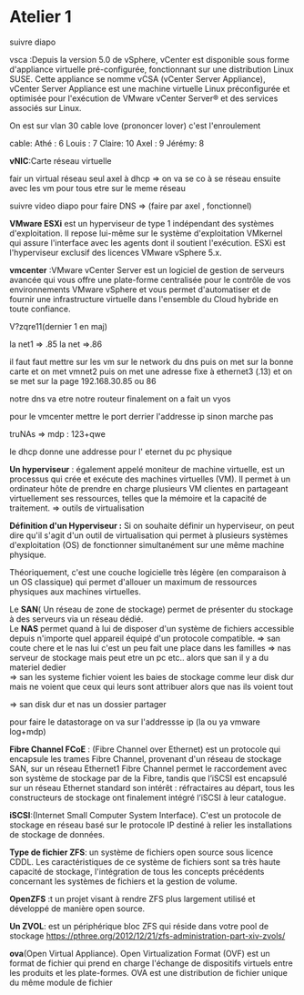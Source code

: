 # Atelier 1

suivre diapo 

vsca :Depuis la version 5.0 de vSphere, vCenter est disponible sous forme d'appliance virtuelle pré-configurée, fonctionnant sur une distribution Linux SUSE. Cette appliance se nomme vCSA (vCenter Server Appliance), vCenter Server Appliance est une machine virtuelle Linux préconfigurée et optimisée pour l'exécution de VMware vCenter Server® et des services associés sur Linux.


On est sur vlan 30
cable love (prononcer lover) c'est l'enroulement

cable:
Athé : 6 
Louis : 7
Claire: 10
Axel : 9
Jérémy: 8

**vNIC**:Carte réseau virtuelle 

fair un virtual réseau seul axel à dhcp => on va se co à se réseau ensuite avec les vm pour tous etre sur le meme réseau

suivre video diapo pour faire DNS => (faire par axel , fonctionnel)

**VMware ESXi** est un hyperviseur de type 1 indépendant des systèmes d'exploitation. Il repose lui-même sur le système d'exploitation VMkernel qui assure l'interface avec les agents dont il soutient l'exécution. ESXi est l'hyperviseur exclusif des licences VMware vSphere 5.x.


**vmcenter** :VMware vCenter Server est un logiciel de gestion de serveurs avancée qui vous offre une plate-forme centralisée pour le contrôle de vos environnements VMware vSphere et vous permet d'automatiser et de fournir une infrastructure virtuelle dans l'ensemble du Cloud hybride en toute confiance.

V?zqre11(dernier 1 en maj)

la net1 => .85
la net =>.86

il faut faut mettre sur les vm sur le network du dns puis on met sur la bonne carte et on met vmnet2
puis on met une adresse fixe à ethernet3 (.13)
et on se met sur la page 192.168.30.85 ou 86

notre dns va etre notre routeur
finalement on a fait un vyos

pour le vmcenter mettre le port derrier l'addresse ip sinon marche pas

truNAs => mdp : 123+qwe

le dhcp donne une addresse pour l' eternet du pc physique


**Un hyperviseur** : également appelé moniteur de machine virtuelle, est un processus qui crée et exécute des machines virtuelles (VM). Il permet à un ordinateur hôte de prendre en charge plusieurs VM clientes en partageant virtuellement ses ressources, telles que la mémoire et la capacité de traitement.
=> outils de virtualisation

**Définition d'un Hyperviseur :**
Si on souhaite définir un hyperviseur, on peut dire qu'il s'agit d'un outil de virtualisation qui permet à plusieurs systèmes d'exploitation (OS) de fonctionner simultanément sur une même machine physique.

Théoriquement, c'est une couche logicielle très légère (en comparaison à un OS classique) qui permet d'allouer un maximum de ressources physiques aux machines virtuelles.


Le **SAN**( Un réseau de zone de stockage) permet de présenter du stockage à des serveurs via un réseau dédié. </br>
Le **NAS** permet quand à lui de disposer d'un système de fichiers accessible depuis n'importe quel appareil équipé d'un protocole compatible.
=> san coute chere et le nas lui c'est un peu fait une place dans les familles 
=> nas serveur de stockage mais peut etre un pc etc.. alors que san il y a du materiel dedier  
=> san les systeme fichier voient les baies de stockage comme leur disk dur mais ne voient que ceux qui leurs sont attribuer alors que nas ils voient tout

=> san disk dur et nas un dossier partager

pour faire le datastorage on va sur l'addressse ip (la ou ya vmware log+mdp)


**Fibre Channel FCoE** : (Fibre Channel over Ethernet) est un protocole qui encapsule les trames Fibre Channel, provenant d'un réseau de stockage SAN, sur un réseau Ethernet1
Fibre Channel permet le raccordement avec son système de stockage par de la Fibre, tandis que l’iSCSI est encapsulé sur un réseau Ethernet standard
son intérêt : réfractaires au départ, tous les constructeurs de stockage ont finalement intégré l’iSCSI à leur catalogue. </br>

 **iSCSI**:(Internet Small Computer System Interface). C'est un protocole de stockage en réseau basé sur le protocole IP destiné à relier les installations de stockage de données.
 
**Type de fichier ZFS**: un système de fichiers open source sous licence CDDL. Les caractéristiques de ce système de fichiers sont sa très haute capacité de stockage, l'intégration de tous les concepts précédents concernant les systèmes de fichiers et la gestion de volume.
 
 **OpenZFS** :t un projet visant à rendre ZFS plus largement utilisé et développé de manière open source.
 
 **Un ZVOL**:  est un périphérique bloc ZFS qui réside dans votre pool de stockage
 https://pthree.org/2012/12/21/zfs-administration-part-xiv-zvols/
 
 **ova**(Open Virtual Appliance). Open Virtualization Format (OVF) est un format de fichier qui prend en charge l'échange de dispositifs virtuels entre les produits et les plate-formes. OVA est une distribution de fichier unique du même module de fichier
 
 
 
 
 
 
 
 
